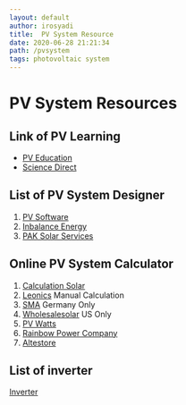 ```yaml
---
layout: default
author: irosyadi
title:  PV System Resource
date: 2020-06-28 21:21:34
path: /pvsystem
tags: photovoltaic system
---
```


# PV System Resources

## Link of PV Learning
- [PV Education](https://www.pveducation.org/pvcdrom/introduction/introduction)
- [Science Direct](https://www.sciencedirect.com/topics/earth-and-planetary-sciences/insolation)

## List of PV System Designer
1. [PV Software](https://photovoltaic-software.com/pv-softwares-calculators/online-free-photovoltaic-software)
2. [Inbalance Energy](http://www.inbalance-energy.co.uk/articles/free_solar_pv_calculators_tools_software.html)
3. [PAK Solar Services](http://www.paksolarservices.com/free-solar-pv-calculators-design-tools-and-software.html)

## Online PV System Calculator
1. [Calculation Solar](http://www.calculationsolar.com/calculate.php)
2. [Leonics](http://www.leonics.com/support/article2_12j/articles2_12j_en.php) Manual Calculation
3. [SMA](https://www.sma.de/en/home-systems/solar-calculator.html) Germany Only
4. [Wholesalesolar](https://www.wholesalesolar.com/solar-information/offgrid-calculator) US Only
5. [PV Watts](https://pvwatts.nrel.gov/)
6. [Rainbow Power Company](https://www.rpc.com.au/information/faq/system-design/solar-power-calculator.html)
7. [Altestore](https://www.altestore.com/store/calculators/off_grid_calculator/)

## List of inverter
[Inverter](https://www.inverter.com/)
